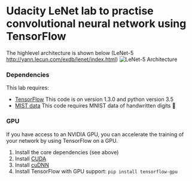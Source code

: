 
# Udacity LeNet lab to practise convolutional neural network using TensorFlow
The highlevel architecture is shown below (LeNet-5 http://yann.lecun.com/exdb/lenet/index.html)
![LeNet-5 Architecture](lenet.png)

### Dependencies
This lab requires:

* [TensorFlow](https://www.tensorflow.org/) This code is on version 1.3.0 and python version 3.5
* [MIST data](http://yann.lecun.com/exdb/mnist/) This code requires MNIST data of handwritten digits

### GPU
If you have access to an NVIDIA GPU, you can accelerate the training of your network by using TensorFlow on a GPU.

1. Install the core dependencies (see above)
2. Install [CUDA](https://developer.nvidia.com/cuda-downloads)
3. Install [cuDNN](https://developer.nvidia.com/cudnn)
4. Install TensorFlow with GPU support: `pip install tensorflow-gpu`
